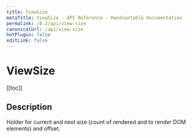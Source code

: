 ```yaml
---
title: ViewSize
metaTitle: ViewSize - API Reference - Handsontable Documentation
permalink: /8.2/api/view-size
canonicalUrl: /api/view-size
hotPlugin: false
editLink: false
---
```


# ViewSize

[[toc]]

## Description

Holder for current and next size (count of rendered and to render DOM elements) and offset.



